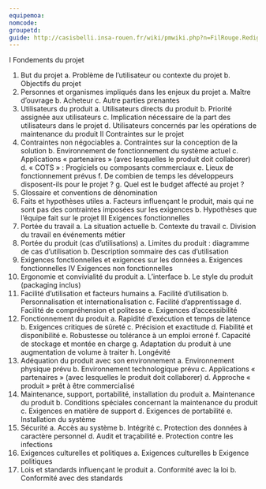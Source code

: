 ```yaml
---
equipemoa: 
nomcode: 
groupetd: 
guide: http://casisbelli.insa-rouen.fr/wiki/pmwiki.php?n=FilRouge.RedigerCdc
---
```


I	Fondements du projet
1. But du projet
a. Problème de l’utilisateur ou contexte du projet 
b. Objectifs du projet
2. Personnes et organismes impliqués dans les enjeux du projet 
a. Maître d’ouvrage
b. Acheteur
c. Autre parties prenantes
3. Utilisateurs du produit
a.	Utilisateurs directs du produit
b. Priorité assignée aux utilisateurs
c. Implication nécessaire de la part des utilisateurs dans le projet
d. Utilisateurs concernés par les opérations de maintenance du produit
II	Contraintes sur le projet 
4. Contraintes non négociables
a. Contraintes sur la conception de la solution
b. Environnement de fonctionnement du système actuel
c. Applications « partenaires » (avec lesquelles le produit doit collaborer)
d. « COTS » : Progiciels ou composants commerciaux
e. Lieux de fonctionnement prévus
f. De combien de temps les développeurs disposent-ils pour le projet ?
g. Quel est le budget affecté au projet ?
5. Glossaire et conventions de dénomination
6. Faits et hypothèses utiles
a. Facteurs influençant le produit, mais qui ne sont pas des contraintes imposées sur les exigences
b. Hypothèses que l’équipe fait sur le projet 
III	Exigences fonctionnelles
7. Portée du travail
a. La situation actuelle
b. Contexte du travail
c. Division du travail en événements métier
8. Portée du produit (cas d’utilisations)
a. Limites du produit : diagramme de cas d’utilisation
b. Description sommaire des cas d’utilisation
9. Exigences fonctionnelles et exigences sur les données
a. Exigences fonctionnelles
IV	Exigences non fonctionnelles
10. Ergonomie et convivialité du produit
a. L’interface
b. Le style du produit (packaging inclus)
11. Facilité d’utilisation et facteurs humains 
a. Facilité d’utilisation
b. Personnalisation et internationalisation
c. Facilité d’apprentissage
d. Facilité de compréhension et politesse
e. Exigences d’accessibilité
12. Fonctionnement du produit
a. Rapidité d’exécution et temps de latence
b. Exigences critiques de sûreté
c. Précision et exactitude
d. Fiabilité et disponibilité
e. Robustesse ou tolérance à un emploi erroné
f. Capacité de stockage et montée en charge
g. Adaptation du produit à une augmentation de volume à traiter
h. Longévité
13. Adéquation du produit avec son environnement
a. Environnement physique prévu
b. Environnement technologique prévu
c. Applications « partenaires » (avec lesquelles le produit doit collaborer) 
d. Approche « produit » prêt à être commercialisé
14. Maintenance, support, portabilité, installation du produit
a. Maintenance du produit 
b. Conditions spéciales concernant la maintenance du produit
c. Exigences en matière de support
d. Exigences de portabilité
e. Installation du système
15. Sécurité
a. Accès au système
b. Intégrité
c. Protection des données à caractère personnel
d. Audit et traçabilité
e. Protection contre les infections
16. Exigences culturelles et politiques 
a. Exigences culturelles
b Exigence politiques
17. Lois et standards influençant le produit
a. Conformité avec la loi
b. Conformité avec des standards
